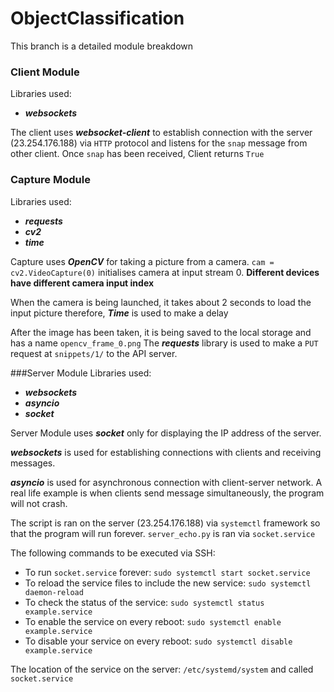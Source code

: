 # ObjectClassification
This branch is a detailed module breakdown

### Client Module
Libraries used:
- **_websockets_**

The client uses **_websocket-client_** to establish connection with the server (23.254.176.188) via 
`HTTP` protocol and listens for the `snap` message from other client. Once `snap` has been received, 
Client returns `True`



### Capture Module
Libraries used: 
- **_requests_**
- **_cv2_**
- **_time_** 

Capture uses **_OpenCV_** for taking a picture from a camera. `cam = cv2.VideoCapture(0)` 
initialises camera at input stream 0. **__Different devices have different camera input index__**

When the camera is being launched, it takes about 2 seconds to load the input picture therefore, 
**_Time_** is used to make a delay  

After the image has been taken, it is being saved to the local storage and has a name `opencv_frame_0.png`
The **_requests_** library is used to make a `PUT` request at `snippets/1/` to the API server.



###Server Module
Libraries used:
- **_websockets_**
- **_asyncio_**
- **_socket_**

Server Module uses **_socket_** only for displaying the IP address of the server. 

**_websockets_** is used for establishing connections with clients and receiving messages.  

**_asyncio_** is used for asynchronous connection with client-server network. A real life example 
is when clients send message simultaneously, the program will not crash.

The script is ran on the server (23.254.176.188) via `systemctl` framework so that the program will run 
forever. `server_echo.py` is ran via `socket.service`

The following commands to be executed via SSH:
- To run `socket.service` forever: `sudo systemctl start socket.service`
- To reload the service files to include the new service: `sudo systemctl daemon-reload`
- To check the status of the service: `sudo systemctl status example.service`
- To enable the service on every reboot: `sudo systemctl enable example.service`
- To disable your service on every reboot: `sudo systemctl disable example.service`

The location of the service on the server: `/etc/systemd/system` and called `socket.service`
